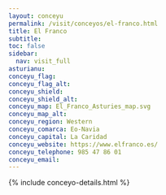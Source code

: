 ```yaml
---
layout: conceyu
permalink: /visit/conceyos/el-franco.html
title: El Franco
subtitle:
toc: false
sidebar:
  nav: visit_full
asturianu: 
conceyu_flag:
conceyu_flag_alt:
conceyu_shield:
conceyu_shield_alt:
conceyu_map: El_Franco_Asturies_map.svg
conceyu_map_alt:
conceyu_region: Western
conceyu_comarca: Eo-Navia
conceyu_capital: La Caridad
conceyu_website: https://www.elfranco.es/
conceyu_telephone: 985 47 86 01
conceyu_email:
---
```




{% include conceyo-details.html %}